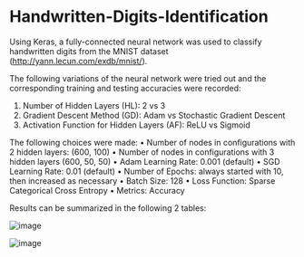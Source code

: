 # Handwritten-Digits-Identification

Using Keras, a fully-connected neural network was used to classify handwritten digits from the MNIST dataset (http://yann.lecun.com/exdb/mnist/). 

The following variations of the neural network were tried out and the corresponding training and testing accuracies were recorded:
1. Number of Hidden Layers (HL): 2 vs 3
2. Gradient Descent Method (GD): Adam vs Stochastic Gradient Descent
3. Activation Function for Hidden Layers (AF): ReLU vs Sigmoid

The following choices were made:
• Number of nodes in configurations with 2 hidden layers: (600, 100)
• Number of nodes in configurations with 3 hidden layers (600, 50, 50)
• Adam Learning Rate: 0.001 (default)
• SGD Learning Rate: 0.01 (default)
• Number of Epochs: always started with 10, then increased as necessary
• Batch Size: 128
• Loss Function: Sparse Categorical Cross Entropy
• Metrics: Accuracy

Results can be summarized in the following 2 tables:

![image](https://user-images.githubusercontent.com/25527107/193187820-10f671a4-e0c1-4f06-8cbf-22e100d1d699.png)

![image](https://user-images.githubusercontent.com/25527107/193187848-78dcd580-2cdf-4426-ab32-ed9c55d4e9da.png)
